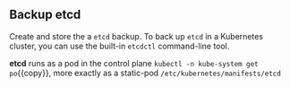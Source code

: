## Backup etcd


Create and store the a `etcd` backup. To back up `etcd` in a Kubernetes cluster, you can use the built-in `etcdctl` command-line tool.

**etcd** runs as a pod in the control plane `kubectl -n kube-system get po`{{copy}}, more exactly as a static-pod `/etc/kubernetes/manifests/etcd`


